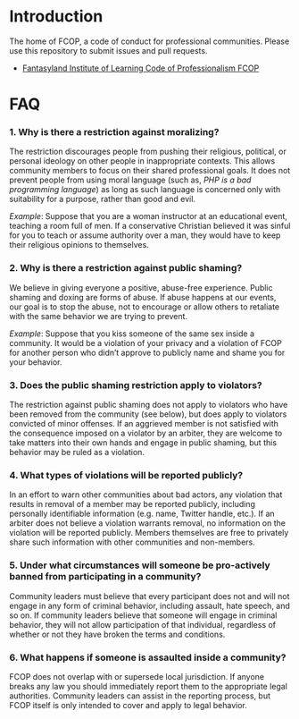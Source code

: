 # Introduction

The home of FCOP, a code of conduct for professional communities. Please use this repository to submit issues and pull requests.

 * [Fantasyland Institute of Learning Code of Professionalism FCOP](COC.md)

# FAQ

### 1. Why is there a restriction against moralizing?

The restriction discourages people from pushing their religious, political, or personal ideology on other people in inappropriate contexts. This allows community members to focus on their shared professional goals. It does not prevent people from using moral language (such as, *PHP is a bad programming language*) as long as such language is concerned only with suitability for a purpose, rather than good and evil.

*Example*: Suppose that you are a woman instructor at an educational event, teaching a room full of men. If a conservative Christian believed it was sinful for you to teach or assume authority over a man, they would have to keep their religious opinions to themselves.

### 2. Why is there a restriction against public shaming?

We believe in giving everyone a positive, abuse-free experience. Public shaming and doxing are forms of abuse. If abuse happens at our events, our goal is to stop the abuse, not to encourage or allow others to retaliate with the same behavior we are trying to prevent.

*Example*: Suppose that you kiss someone of the same sex inside a community. It would be a violation of your privacy and a violation of FCOP for another person who didn’t approve to publicly name and shame you for your behavior.

### 3. Does the public shaming restriction apply to violators?

The restriction against public shaming does not apply to violators who have been removed from the community (see below), but does apply to violators convicted of minor offenses. If an aggrieved member is not satisfied with the consequence imposed on a violator by an arbiter, they are welcome to take matters into their own hands and engage in public shaming, but this behavior may be ruled as a violation.

### 4. What types of violations will be reported publicly?

In an effort to warn other communities about bad actors, any violation that results in removal of a member may be reported publicly, including personally identifiable information (e.g. name, Twitter handle, etc.). If an arbiter does not believe a violation warrants removal, no information on the violation will be reported publicly. Members themselves are free to privately share such information with other communities and non-members.

### 5. Under what circumstances will someone be pro-actively banned from participating in a community?

Community leaders must believe that every participant does not and will not engage in any form of criminal behavior, including assault, hate speech, and so on. If community leaders believe that someone will engage in criminal behavior, they will not allow participation of that individual, regardless of whether or not they have broken the terms and conditions.

### 6. What happens if someone is assaulted inside a community?

FCOP does not overlap with or supersede local jurisdiction. If anyone breaks any law you should immediately report them to the appropriate legal authorities. Community leaders can assist in the reporting process, but FCOP itself is only intended to cover and apply to legal behavior.
